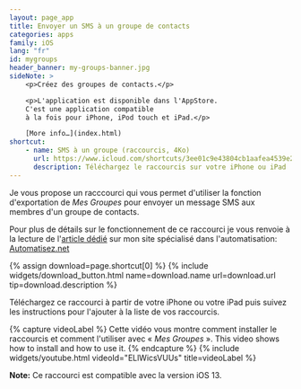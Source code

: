 ```yaml
---
layout: page_app
title: Envoyer un SMS à un groupe de contacts
categories: apps
family: iOS
lang: "fr"
id: mygroups
header_banner: my-groups-banner.jpg
sideNote: >
    <p>Créez des groupes de contacts.</p>

    <p>L'application est disponible dans l'AppStore.
    C'est une application compatible 
    à la fois pour iPhone, iPod touch et iPad.</p>

    [More info…](index.html)
shortcut:
    - name: SMS à un groupe (raccourcis, 4Ko)
      url: https://www.icloud.com/shortcuts/3ee01c9e43804cb1aafea4539e2a226d
      description: Téléchargez le raccourcis sur votre iPhone ou iPad
---
```


Je vous propose un racccourci qui vous permet d'utiliser la fonction
d'exportation de _Mes Groupes_ pour envoyer un message SMS aux membres
d'un groupe de contacts.

Pour plus de détails sur le fonctionnement de ce raccourci je vous
renvoie à la lecture de l'[article dédié][articleShortcut] sur mon site 
spécialisé dans l'automatisation: [Automatisez.net][automatisezNet]

{% assign download=page.shortcut[0] %}
{% include widgets/download_button.html 
    name=download.name 
    url=download.url 
    tip=download.description %}

Téléchargez ce raccourci à partir de votre iPhone ou votre iPad
puis suivez les instructions pour l'ajouter à la liste de vos
raccourcis.

{% capture videoLabel %}
Cette vidéo vous montre comment installer le raccourcis et comment
l'utiliser avec « _Mes Groupes_ ».
This video shows how to install and how to use it.
{% endcapture %}
{% include widgets/youtube.html videoId="ELlWicsVUUs" title=videoLabel %}

**Note:** Ce raccourci est compatible avec la version iOS 13.



[automatisezNet]: https://Automatisez.net/
[articleShortcut]: https://www.automatisez.net/raccourcis/2020/04/05/envoyer-des-sms-a-un-groupe.html